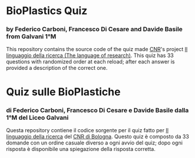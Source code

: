 # BioPlastics Quiz
### by Federico Carboni, Francesco Di Cesare and Davide Basile from Galvani 1°M
This repository contains the source code of the quiz made [CNR](https://www.bo.cnr.it/)'s project [Il linguaggio della ricerca (The language of research)](https://www.bo.cnr.it/linguaggiodellaricerca/). This quiz has 33 questions with randomized order at each reload; after each answer is provided a description of the correct one.
# Quiz sulle BioPlastiche
### di Federico Carboni, Francesco Di Cesare e Davide Basile dalla 1°M del Liceo Galvani
Questa repository contiene il codice sorgente per il quiz fatto per [Il linguaggio della ricerca](https://www.bo.cnr.it/linguaggiodellaricerca/) del [CNR di Bologna](https://www.bo.cnr.it/). Questo quiz è composto da 33 domande con un ordine casuale diverso a ogni avvio del quiz; dopo ogni risposta è disponibile una spiegazione della risposta corretta.
